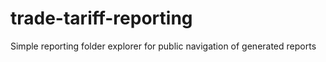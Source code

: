 # trade-tariff-reporting
Simple reporting folder explorer for public navigation of generated reports
